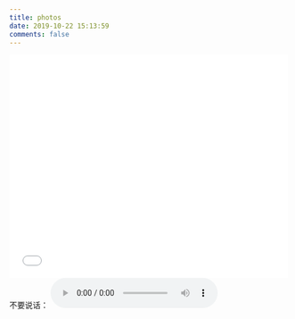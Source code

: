 ```yaml
---
title: photos
date: 2019-10-22 15:13:59
comments: false
---
```


<div>
    <embed src="/pho/vdi/dao.mp4" height="400" width="500">
    不要说话：
     <audio src="/pho/mp3/不要说话.mp3" controls="controls" preload="preload">
        Your browser does not support the audio element.
    </audio>
</div>


